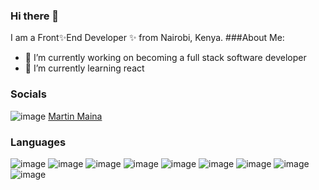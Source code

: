 ### Hi there 👋



I am a Front✨End Developer ✨ from Nairobi, Kenya.
###About Me:
- 🔭 I’m currently working on becoming a full stack software developer
- 🌱 I’m currently learning react


### Socials
![image](https://github.com/TintinSDev/TinTinSDev/assets/69876670/99450d0d-02e2-406a-9a00-af25bcae25a7/linkedin.com/in/mainamartin/)
[Martin Maina](https://www.linkedin.com/in/mainamartin/)



### Languages
![image](https://img.shields.io/badge/-ReactJs-61DAFB?logo=react&logoColor=white&style=plastic)
![image](https://img.shields.io/badge/-Javascript-ffe599?logo=javascript&logoColor=white&style=plastic)
![image](https://img.shields.io/badge/-HTML5-ffe599?logo=HTML5&logoColor=white&style=plastic)
![image](https://img.shields.io/badge/-CSS3-ffe599?logo=CSS&logoColor=white&style=plastic)
![image](https://img.shields.io/badge/-Figma-ffe599?logo=figma&logoColor=white&style=plastic)
![image](https://img.shields.io/badge/-NodeJs-ffe599?logo=node&logoColor=white&style=plastic)
![image](https://img.shields.io/badge/-Figma-ffe599?logo=figma&logoColor=white&style=plastic)
![image](https://img.shields.io/badge/-Python-ffe599?logo=Python&logoColor=white&style=plastic)
![image](https://img.shields.io/badge/-MySQL-ffe599?logo=MySQL&logoColor=white&style=plastic)



 









